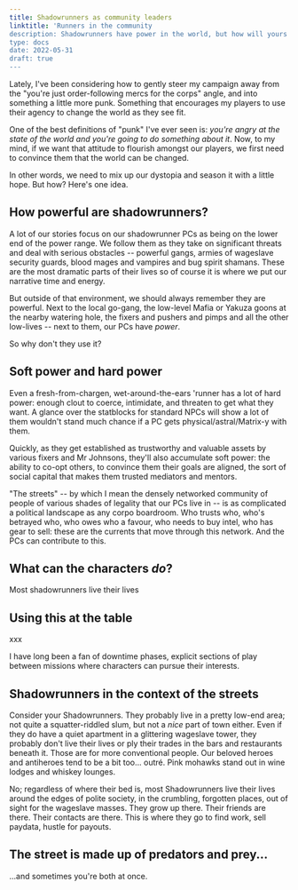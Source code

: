 ```yaml
---
title: Shadowrunners as community leaders
linktitle: 'Runners in the community
description: Shadowrunners have power in the world, but how will yours use it?
type: docs
date: 2022-05-31
draft: true
---
```


Lately, I've been considering how to gently steer my campaign away from the "you're just order-following mercs for the corps" angle, and into something a little more punk. Something that encourages my players to use their agency to change the world as they see fit.

One of the best definitions of "punk" I've ever seen is: _you're angry at the state of the world and you're going to do something about it_. Now, to my mind, if we want that attitude to flourish amongst our players, we first need to convince them that the world can be changed.

In other words, we need to mix up our dystopia and season it with a little hope. But how? Here's one idea.

## How powerful are shadowrunners?

A lot of our stories focus on our shadowrunner PCs as being on the lower end of the power range. We follow them as they take on significant threats and deal with serious obstacles -- powerful gangs, armies of wageslave security guards, blood mages and vampires and bug spirit shamans. These are the most dramatic parts of their lives so of course it is where we put our narrative time and energy.

But outside of that environment, we should always remember they are powerful. Next to the local go-gang, the low-level Mafia or Yakuza goons at the nearby watering hole, the fixers and pushers and pimps and all the other low-lives -- next to them, our PCs have _power_. 

So why don't they use it?

## Soft power and hard power

Even a fresh-from-chargen, wet-around-the-ears 'runner has a lot of hard power: enough clout to coerce, intimidate, and threaten to get what they want. A glance over the statblocks for standard NPCs will show a lot of them wouldn't stand much chance if a PC gets physical/astral/Matrix-y with them. 

Quickly, as they get established as trustworthy and valuable assets by various fixers and Mr Johnsons, they'll also accumulate soft power: the ability to co-opt others, to convince them their goals are aligned, the sort of social capital that makes them trusted mediators and mentors. 

"The streets" -- by which I mean the densely networked community of people of various shades of legality that our PCs live in -- is as complicated a political landscape as any corpo boardroom. Who trusts who, who's betrayed who, who owes who a favour, who needs to buy intel, who has gear to sell: these are the currents that move through this network. And the PCs can contribute to this.


## What can the characters _do_?

Most shadowrunners live their lives 



## Using this at the table

xxx

I have long been a fan of downtime phases, explicit sections of play between missions where characters can pursue their interests. 






## Shadowrunners in the context of the streets




Consider your Shadowrunners. They probably live in a pretty low-end area; not quite a squatter-riddled slum, but not a _nice_ part of town either. Even if they do have a quiet apartment in a glittering wageslave tower, they probably don't live their lives or ply their trades in the bars and restaurants beneath it. Those are for more conventional people. Our beloved heroes and antiheroes tend to be a bit too... outré. Pink mohawks stand out in wine lodges and whiskey lounges.

No; regardless of where their bed is, most Shadowrunners live their lives around the edges of polite society, in the crumbling, forgotten places, out of sight for the wageslave masses. They grow up there. Their friends are there. Their contacts are there. This is where they go to find work, sell paydata, hustle for payouts. 

## The street is made up of predators and prey...

...and sometimes you're both at once.



